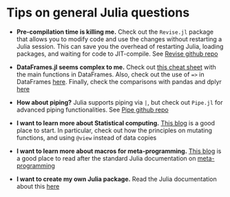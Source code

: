 # Tips on general Julia questions

- **Pre-compilation time is killing me.** Check out the `Revise.jl` package that allows you to modify code and use the changes without restarting a Julia session. This can save you the overhead of restarting Julia, loading packages, and waiting for code to JIT-compile. See [Revise github repo](https://github.com/timholy/Revise.jl)

- **DataFrames.jl seems complex to me.** Check out [this cheat sheet](https://ahsmart.com/assets/pages/data-wrangling-with-data-frames-jl-cheat-sheet/DataFramesCheatSheet_v0.21_rev3.pdf) with the main functions in DataFrames. Also, check out the use of `=>` in DataFrames [here](https://www.juliabloggers.com/how-is-used-in-dataframes-jl/?utm_source=ReviveOldPost&utm_medium=social&utm_campaign=ReviveOldPost). Finally, check the comparisons with pandas and dplyr [here](https://juliadata.github.io/DataFrames.jl/latest/man/comparisons/)

- **How about piping?** Julia supports piping via `|`, but check out `Pipe.jl` for advanced piping functionalities. See [Pipe github repo](https://github.com/oxinabox/Pipe.jl)

- **I want to learn more about Statistical computing.** [This blog](https://github.com/johnmyleswhite/julia_tutorials/blob/master/Statistics%20in%20Julia%20-%20Maximum%20Likelihood%20Estimation.ipynb) is a good place to start. In particular, check out how the principles on mutating functions, and using `@view` instead of data copies

- **I want to learn more about macros for meta-programming.** [This blog](https://github.com/johnmyleswhite/julia_tutorials/blob/master/From%20Macros%20to%20DSLs%20in%20Julia%20-%20Part%201%20-%20Macros.ipynb) is a good place to read after the standard Julia documentation on [meta-programming](https://docs.julialang.org/en/v1/manual/metaprogramming/)

- **I want to create my own Julia package.** Read the Julia documentation about this [here](https://julialang.github.io/Pkg.jl/v1/creating-packages/)